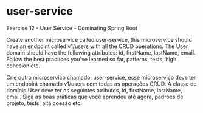 # user-service
Exercise 12 - User Service - Dominating Spring Boot

Create another microservice called user-service, this microservice should have an
endpoint called v1/users with all the CRUD operations.
The User domain should have the following attributes: id, firstName, lastName, email.
Follow the best practices you've learned so far, patterns, tests, high cohesion etc.

Crie outro microserviço chamado, user-service, esse microserviço deve ter um endpoint
chamado v1/users com todas as operações CRUD.
A classe de domínio User deve ter os seguintes atributos, id, firstName, lastName, email.
Siga as boas práticas que você aprendeu até agora, padrões de projeto, tests, alta coesão etc.


